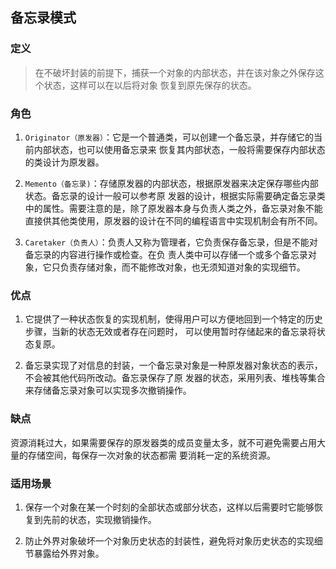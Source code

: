 ## 备忘录模式

### 定义
> 在不破坏封装的前提下，捕获一个对象的内部状态，并在该对象之外保存这个状态，这样可以在以后将对象
  恢复到原先保存的状态。
  
### 角色
1. `Originator（原发器）`：它是一个普通类，可以创建一个备忘录，并存储它的当前内部状态，也可以使用备忘录来
   恢复其内部状态，一般将需要保存内部状态的类设计为原发器。

2. `Memento（备忘录)`：存储原发器的内部状态，根据原发器来决定保存哪些内部状态。备忘录的设计一般可以参考原
   发器的设计，根据实际需要确定备忘录类中的属性。需要注意的是，除了原发器本身与负责人类之外，备忘录对象不能
   直接供其他类使用，原发器的设计在不同的编程语言中实现机制会有所不同。

3. `Caretaker（负责人）`：负责人又称为管理者，它负责保存备忘录，但是不能对备忘录的内容进行操作或检查。在负
   责人类中可以存储一个或多个备忘录对象，它只负责存储对象，而不能修改对象，也无须知道对象的实现细节。
   
### 优点
1. 它提供了一种状态恢复的实现机制，使得用户可以方便地回到一个特定的历史步骤，当新的状态无效或者存在问题时，
   可以使用暂时存储起来的备忘录将状态复原。

2. 备忘录实现了对信息的封装，一个备忘录对象是一种原发器对象状态的表示，不会被其他代码所改动。备忘录保存了原
   发器的状态，采用列表、堆栈等集合来存储备忘录对象可以实现多次撤销操作。
   
### 缺点
资源消耗过大，如果需要保存的原发器类的成员变量太多，就不可避免需要占用大量的存储空间，每保存一次对象的状态都需
要消耗一定的系统资源。

### 适用场景
1. 保存一个对象在某一个时刻的全部状态或部分状态，这样以后需要时它能够恢复到先前的状态，实现撤销操作。

2. 防止外界对象破坏一个对象历史状态的封装性，避免将对象历史状态的实现细节暴露给外界对象。